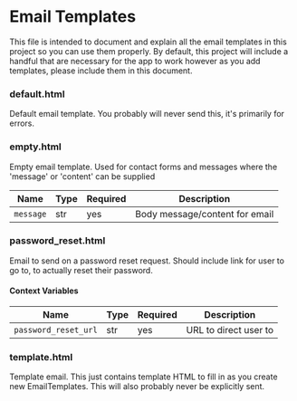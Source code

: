 # Email Templates
This file is intended to document and explain all the email templates in this project so you can use them properly. By default, this project will include a handful that are necessary for the app to work however as you add templates, please include them in this document.


### default.html
Default email template. You probably will never send this, it's primarily for errors.


### empty.html
Empty email template. Used for contact forms and messages where the 'message' or 'content' can be supplied

| Name      | Type | Required | Description                    |
|-----------|------|----------|--------------------------------|
| `message` | str  | yes      | Body message/content for email |


### password_reset.html
Email to send on a password reset request. Should include link for user to go to, to actually reset their password.

#### Context Variables
| Name                 | Type | Required | Description           |
|----------------------|------|----------|-----------------------|
| `password_reset_url` | str  | yes      | URL to direct user to |



### template.html
Template email. This just contains template HTML to fill in as you create new EmailTemplates. This will also probably never be explicitly sent.